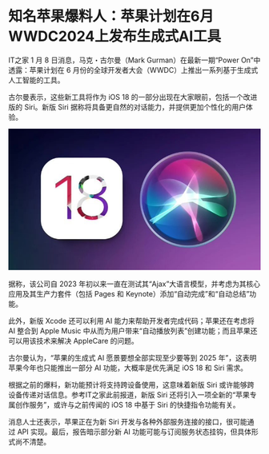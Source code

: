 # 知名苹果爆料人：苹果计划在6月WWDC2024上发布生成式AI工具

IT之家 1 月 8 日消息，马克・古尔曼（Mark Gurman）在最新一期“Power On”中透露：苹果计划在 6
月份的全球开发者大会（WWDC）上推出一系列基于生成式人工智能的工具。

古尔曼表示，这些新工具将作为 iOS 18 的一部分出现在大家眼前，包括一个改进版的 Siri。新版 Siri
据称将具备更自然的对话能力，并提供更加个性化的用户体验。

![9a83c9dc6faad9b3e9d82b73d7bfdd2e.jpg](https://raw.githubusercontent.com/qqhsx/qqnews_image/main/2024/01/08/知名苹果爆料人：苹果计划在6月WWDC2024上发布生成式AI工具/9a83c9dc6faad9b3e9d82b73d7bfdd2e.jpg)

据称，该公司自 2023 年初以来一直在测试其“Ajax”大语言模型，并考虑为其核心应用及其生产力套件（包括 Pages 和
Keynote）添加“自动完成”和“自动总结”功能。

此外，新版 Xcode 还可以利用 AI 能力来帮助开发者完成代码；苹果还在考虑将 AI 整合到 Apple Music
中从而为用户带来“自动播放列表”创建功能；而且苹果还可以用该技术来解决 AppleCare 的问题。

古尔曼认为，“苹果的生成式 AI 愿景要想全部实现至少要等到 2025 年”，这表明苹果今年也只能推出一部分 AI 功能，大概率是优先满足 iOS 18 和
Siri 需求。

根据之前的爆料，新功能预计将支持跨设备使用，这意味着新版 Siri 或许能够跨设备传递对话信息。参考IT之家此前报道，新版 Siri
还将引入一项全新的“苹果专属创作服务”，或许与之前传闻的 iOS 18 中基于 Siri 的快捷指令功能有关。

消息人士还表示，苹果正在为新 Siri 开发与各种外部服务连接的接口，很可能通过 API 实现。最后，报告暗示部分新 AI
功能可能与订阅服务状态挂钩，但具体形式尚不清楚。

